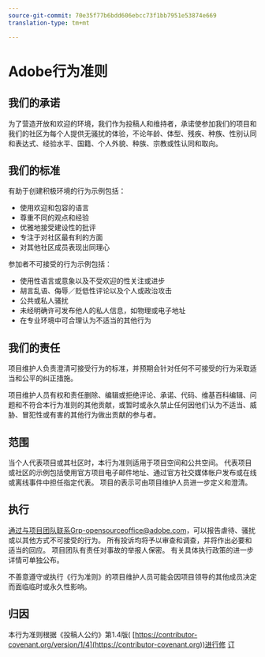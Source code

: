 ```yaml
---
source-git-commit: 70e35f77b6bdd606ebcc73f1bb7951e53874e669
translation-type: tm+mt

---
```

# Adobe行为准则

## 我们的承诺

为了营造开放和欢迎的环境，我们作为投稿人和维持者，承诺使参加我们的项目和我们的社区为每个人提供无骚扰的体验，不论年龄、体型、残疾、种族、性别认同和表达式、经验水平、国籍、个人外貌、种族、宗教或性认同和取向。

## 我们的标准

有助于创建积极环境的行为示例包括：

* 使用欢迎和包容的语言
* 尊重不同的观点和经验
* 优雅地接受建设性的批评
* 专注于对社区最有利的方面
* 对其他社区成员表现出同理心

参加者不可接受的行为示例包括：

* 使用性语言或意象以及不受欢迎的性关注或进步
* 胡言乱语、侮辱／贬低性评论以及个人或政治攻击
* 公共或私人骚扰
* 未经明确许可发布他人的私人信息，如物理或电子地址
* 在专业环境中可合理认为不适当的其他行为

## 我们的责任

项目维护人负责澄清可接受行为的标准，并预期会针对任何不可接受的行为采取适当和公平的纠正措施。

项目维护人员有权和责任删除、编辑或拒绝评论、承诺、代码、维基百科编辑、问题和不符合本行为准则的其他贡献，或暂时或永久禁止任何因他们认为不适当、威胁、冒犯性或有害的其他行为做出贡献的参与者。

## 范围

当个人代表项目或其社区时，本行为准则适用于项目空间和公共空间。 代表项目或社区的示例包括使用官方项目电子邮件地址、通过官方社交媒体帐户发布或在线或离线事件中担任指定代表。 项目的表示可由项目维护人员进一步定义和澄清。

## 执行

通过与项目团队联系Grp-opensourceoffice@adobe.com，可以报告虐待、骚扰或以其他方式不可接受的行为。 所有投诉均将予以审查和调查，并将作出必要和适当的回应。 项目团队有责任对事故的举报人保密。 有关具体执行政策的进一步详情可单独公布。

不善意遵守或执行《行为准则》的项目维护人员可能会因项目领导的其他成员决定而面临临时或永久性影响。

## 归因

本行为准则根据《投稿人公约》第1.4版( [https://contributor-covenant.org/version/1/4](https://contributor-covenant.org))进行修 [订](https://contributor-covenant.org/version/1/4/)